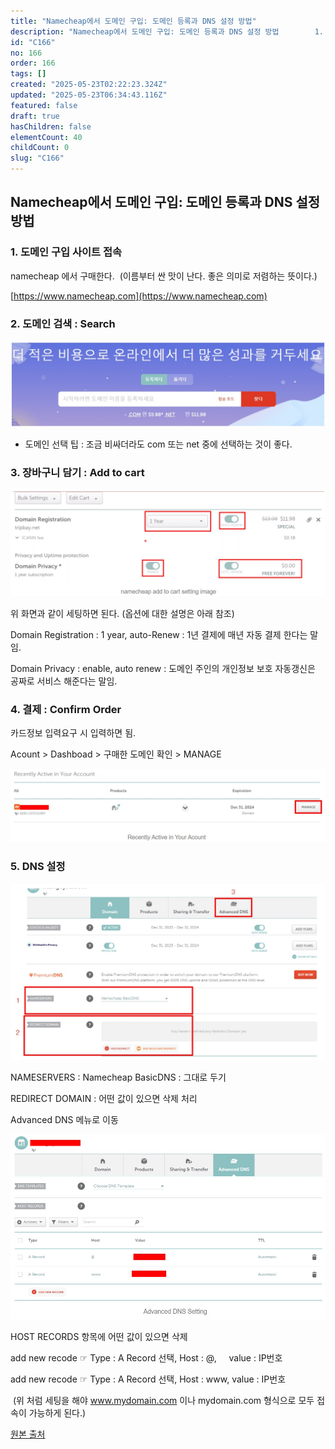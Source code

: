 ```yaml
---
title: "Namecheap에서 도메인 구입: 도메인 등록과 DNS 설정 방법"
description: "Namecheap에서 도메인 구입: 도메인 등록과 DNS 설정 방법        1. 도메인 구입 사이트 접속  namecheap 에서 구매한다.  (이름부터 싼 맛이 난다. 좋은 의미로 저렴하는 뜻이다.)  [https://www.namecheap.com](ht..."
id: "C166"
no: 166
order: 166
tags: []
created: "2025-05-23T02:22:23.324Z"
updated: "2025-05-23T06:34:43.116Z"
featured: false
draft: true
hasChildren: false
elementCount: 40
childCount: 0
slug: "C166"
---
```


## Namecheap에서 도메인 구입: 도메인 등록과 DNS 설정 방법



### 1. 도메인 구입 사이트 접속

namecheap 에서 구매한다.  (이름부터 싼 맛이 난다. 좋은 의미로 저렴하는 뜻이다.)

[https://www.namecheap.com](https://www.namecheap.com)



### 2. 도메인 검색 : Search

![file](/images/6ddfdcbb2edcdeac374f8d4c11b7f066.jpg)

* 도메인 선택 팁 : 조금 비싸더라도 com 또는 net 중에 선택하는 것이 좋다.



### 3. 장바구니 담기 : Add to cart 

![file](/images/e4faee96501687348e63b28d17bac7ce.jpg)

위 화면과 같이 세팅하면 된다. (옵션에 대한 설명은 아래 참조)

Domain Registration : 1 year, auto-Renew : 1년 결제에 매년 자동 결제 한다는 말임. 

Domain Privacy : enable, auto renew : 도메인 주인의 개인정보 보호 자동갱신은 공짜로 서비스 해준다는 말임.



### 4. 결제 : Confirm Order

카드정보 입력요구 시 입력하면 됨. 

Acount > Dashboad > 구매한 도메인 확인 > MANAGE

![file](/images/9975827eac80dc3346f1873d38a1cf7f.jpg)



### 5. DNS 설정

![file](/images/d3b0bb5391046a60c1ad7a6b1eca9aaa.jpg)

NAMESERVERS : Namecheap BasicDNS : 그대로 두기 

REDIRECT DOMAIN : 어떤 값이 있으면 삭제 처리

Advanced DNS 메뉴로 이동



![file](/images/49338265bac6c98cccc7ddf59ff23fcb.jpg)

HOST RECORDS 항목에 어떤 값이 있으면 삭제  

add new recode ☞ Type : A Record 선택, Host : @,     value : IP번호

add new recode ☞ Type : A Record 선택, Host : www, value : IP번호

 (위 처럼 세팅을 해야 www.mydomain.com 이나 mydomain.com 형식으로 모두 접속이 가능하게 된다.)



[원본 출처](https://nowbatel.tistory.com/entry/Namecheap%EC%97%90%EC%84%9C-%EB%8F%84%EB%A9%94%EC%9D%B8-%EA%B5%AC%EC%9E%85%ED%95%98%EA%B8%B0-%EB%8F%84%EB%A9%94%EC%9D%B8-%EB%93%B1%EB%A1%9D%EA%B3%BC-DNS-%EC%84%A4%EC%A0%95-%EB%B0%A9%EB%B2%95)
